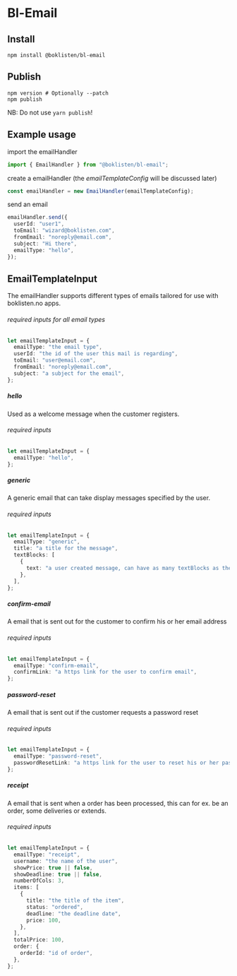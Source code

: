 # Bl-Email

## Install

```text
npm install @boklisten/bl-email
```

## Publish

```shell
npm version # Optionally --patch
npm publish
```

NB: Do not use `yarn publish`!

## Example usage

import the emailHandler

```typescript
import { EmailHandler } from "@boklisten/bl-email";
```

create a emailHandler (the _emailTemplateConfig_ will be discussed later)

```typescript
const emailHandler = new EmailHandler(emailTemplateConfig);
```

send an email

```typescript
emailHandler.send({
  userId: "user1",
  toEmail: "wizard@boklisten.com",
  fromEmail: "noreply@email.com",
  subject: "Hi there",
  emailType: "hello",
});
```

## EmailTemplateInput

The emailHandler supports different types of emails tailored for use with boklisten.no apps.

###### required inputs for all email types

```typescript
let emailTemplateInput = {
  emailType: "the email type",
  userId: "the id of the user this mail is regarding",
  toEmail: "user@email.com",
  fromEmail: "noreply@email.com",
  subject: "a subject for the email",
};
```

##### hello

Used as a welcome message when the customer registers.

###### required inputs

```typescript
let emailTemplateInput = {
  emailType: "hello",
};
```

##### generic

A generic email that can take display messages specified by the user.

###### required inputs

```typescript
let emailTemplateInput = {
  emailType: "generic",
  title: "a title for the message",
  textBlocks: [
    {
      text: "a user created message, can have as many textBlocks as the user wants",
    },
  ],
};
```

##### confirm-email

A email that is sent out for the customer to confirm his or her email address

###### required inputs

```typescript
let emailTemplateInput = {
  emailType: "confirm-email",
  confirmLink: "a https link for the user to confirm email",
};
```

##### password-reset

A email that is sent out if the customer requests a password reset

###### required inputs

```typescript
let emailTemplateInput = {
  emailType: "password-reset",
  passwordResetLink: "a https link for the user to reset his or her password",
};
```

##### receipt

A email that is sent when a order has been processed, this can for ex. be an order, some deliveries or extends.

###### required inputs

```typescript
let emailTemplateInput = {
  emailType: "receipt",
  username: "the name of the user",
  showPrice: true || false,
  showDeadline: true || false,
  numberOfCols: 3,
  items: [
    {
      title: "the title of the item",
      status: "ordered",
      deadline: "the deadline date",
      price: 100,
    },
  ],
  totalPrice: 100,
  order: {
    orderId: "id of order",
  },
};
```
